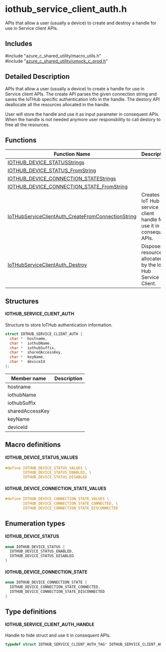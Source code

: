 # iothub_service_client_auth.h 

APIs that allow a user (usually a device) to create and destroy a handle for use in Service client APIs.

## Includes

\#include "azure_c_shared_utility/macro_utils.h"  
\#include "[azure_c_shared_utility/umock_c_prod.h](iot-c-ref-umock-c-prod-h.md)"  

## Detailed Description

APIs that allow a user (usually a device) to create a handle for use in Service client APIs. The create API parses the given connection string and saves the IoTHub specific authentication info in the handle. The destory API deallocate all the resources allocated in the handle.

User will store the handle and use it as input parameter in consequent APIs. When the handle is not needed anymore user responsbility to call destory to free all the resources.

## Functions

Function Name                  | Description                                
--------------------------------|---------------------------------------------
[IOTHUB_DEVICE_STATUSStrings](./iot-c-ref-iothub-service-client-auth-h/iothub-device-statusstrings.md)            | 
[IOTHUB_DEVICE_STATUS_FromString](./iot-c-ref-iothub-service-client-auth-h/iothub-device-status-fromstring.md)            | 
[IOTHUB_DEVICE_CONNECTION_STATEStrings](./iot-c-ref-iothub-service-client-auth-h/iothub-device-connection-statestrings.md)            | 
[IOTHUB_DEVICE_CONNECTION_STATE_FromString](./iot-c-ref-iothub-service-client-auth-h/iothub-device-connection-state-fromstring.md)            | 
[IoTHubServiceClientAuth_CreateFromConnectionString](./iot-c-ref-iothub-service-client-auth-h/iothubserviceclientauth-createfromconnectionstring.md)            | Creates a IoT Hub service client handle for use it in consequent APIs.
[IoTHubServiceClientAuth_Destroy](./iot-c-ref-iothub-service-client-auth-h/iothubserviceclientauth-destroy.md)            | Disposes of resources allocated by the IoT Hub Service Client.

## Structures

#### IOTHUB_SERVICE_CLIENT_AUTH

Structure to store IoTHub authentication information.

```C
struct IOTHUB_SERVICE_CLIENT_AUTH {
  char *  hostname,
  char *  iothubName,
  char *  iothubSuffix,
  char *  sharedAccessKey,
  char *  keyName,
  char *  deviceId
};
```
Member name                 | Description                                
----------------------------|----------------
 hostname            | 
 iothubName            | 
 iothubSuffix            | 
 sharedAccessKey            | 
 keyName            | 
 deviceId            | 

## Macro definitions

#### IOTHUB_DEVICE_STATUS_VALUES

```C
#define IOTHUB_DEVICE_STATUS_VALUES \
        IOTHUB_DEVICE_STATUS_ENABLED, \
        IOTHUB_DEVICE_STATUS_DISABLED 
```

#### IOTHUB_DEVICE_CONNECTION_STATE_VALUES

```C
#define IOTHUB_DEVICE_CONNECTION_STATE_VALUES \
        IOTHUB_DEVICE_CONNECTION_STATE_CONNECTED, \
        IOTHUB_DEVICE_CONNECTION_STATE_DISCONNECTED 
```

## Enumeration types

#### IOTHUB_DEVICE_STATUS

```C
enum IOTHUB_DEVICE_STATUS {
  IOTHUB_DEVICE_STATUS_ENABLED,
  IOTHUB_DEVICE_STATUS_DISABLED
}
```

#### IOTHUB_DEVICE_CONNECTION_STATE

```C
enum IOTHUB_DEVICE_CONNECTION_STATE {
  IOTHUB_DEVICE_CONNECTION_STATE_CONNECTED,
  IOTHUB_DEVICE_CONNECTION_STATE_DISCONNECTED
}
```

## Type definitions

#### IOTHUB_SERVICE_CLIENT_AUTH_HANDLE

Handle to hide struct and use it in consequent APIs. 

```C
typedef struct IOTHUB_SERVICE_CLIENT_AUTH_TAG* IOTHUB_SERVICE_CLIENT_AUTH_HANDLE;
```

